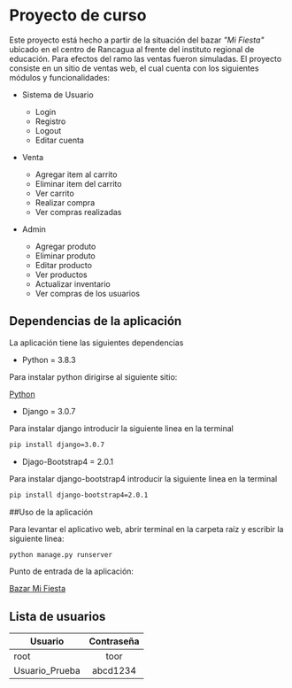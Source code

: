 # Proyecto de curso

Este proyecto está hecho a partir de la situación del bazar _"Mi Fiesta"_ ubicado en el centro de Rancagua al frente del instituto regional de educación. Para efectos del ramo las ventas fueron simuladas. El proyecto consiste en un sitio de ventas web, el cual cuenta con los siguientes módulos y funcionalidades:

* Sistema de Usuario
   * Login
   * Registro
   * Logout
   * Editar cuenta

* Venta
   * Agregar item al carrito
   * Eliminar item del carrito
   * Ver carrito
   * Realizar compra
   * Ver compras realizadas

* Admin
   * Agregar produto
   * Eliminar produto
   * Editar producto
   * Ver productos
   * Actualizar inventario
   * Ver compras de los usuarios

## Dependencias de la aplicación

La aplicación tiene las siguientes dependencias

* Python = 3.8.3

 Para instalar python dirigirse al siguiente sitio:

 [Python](https://www.python.org/downloads/)

* Django = 3.0.7

 Para instalar django introducir la siguiente linea en la terminal

 ```bash
 pip install django=3.0.7
 ```

* Djago-Bootstrap4 = 2.0.1

 Para instalar django-bootstrap4 introducir la siguiente linea en la terminal

 ```bash
 pip install django-bootstrap4=2.0.1
 ```

##Uso de la aplicación

Para levantar el aplicativo web, abrir terminal en la carpeta raíz y escribir la siguiente linea:

```bash
python manage.py runserver
```

Punto de entrada de la aplicación:

[Bazar Mi Fiesta](http://localhost:8000/login/)

## Lista de usuarios

| Usuario        | Contraseña    |
| -------------- |:-------------:|
| root           | toor          |
| Usuario_Prueba | abcd1234      |